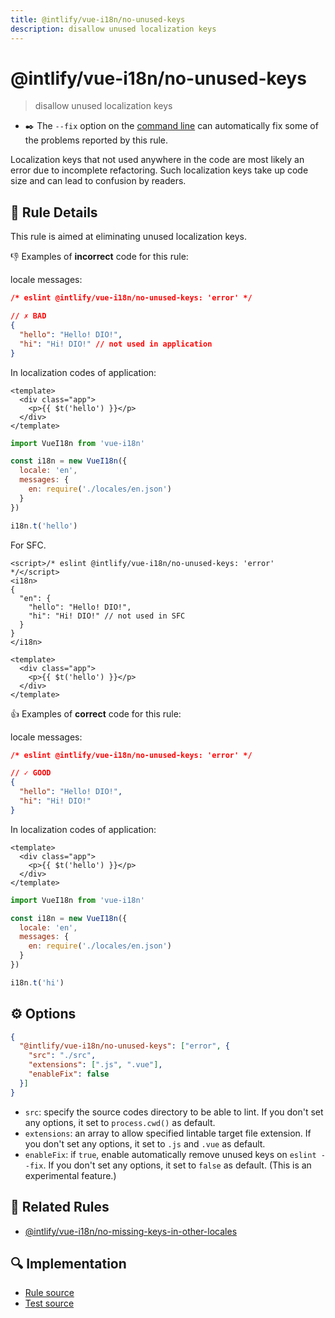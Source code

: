 ```yaml
---
title: @intlify/vue-i18n/no-unused-keys
description: disallow unused localization keys
---
```

# @intlify/vue-i18n/no-unused-keys

> disallow unused localization keys

- :black_nib:️ The `--fix` option on the [command line](http://eslint.org/docs/user-guide/command-line-interface#fix) can automatically fix some of the problems reported by this rule.

Localization keys that not used anywhere in the code are most likely an error due to incomplete refactoring. Such localization keys take up code size and can lead to confusion by readers.

## :book: Rule Details

This rule is aimed at eliminating unused localization keys.

:-1: Examples of **incorrect** code for this rule:

locale messages:

<resource-group>

<eslint-code-block fix language="json" filename="en.json">

```json
/* eslint @intlify/vue-i18n/no-unused-keys: 'error' */

// ✗ BAD
{
  "hello": "Hello! DIO!",
  "hi": "Hi! DIO!" // not used in application
}
```

</eslint-code-block>

In localization codes of application:

<eslint-code-block fix>

```vue
<template>
  <div class="app">
    <p>{{ $t('hello') }}</p>
  </div>
</template>
```

</eslint-code-block>

<eslint-code-block fix language="javascript">

```js
import VueI18n from 'vue-i18n'

const i18n = new VueI18n({
  locale: 'en',
  messages: {
    en: require('./locales/en.json')
  }
})

i18n.t('hello')
```

</eslint-code-block>

</resource-group>

For SFC.

<eslint-code-block fix>

```vue
<script>/* eslint @intlify/vue-i18n/no-unused-keys: 'error' */</script>
<i18n>
{
  "en": {
    "hello": "Hello! DIO!",
    "hi": "Hi! DIO!" // not used in SFC
  }
}
</i18n>

<template>
  <div class="app">
    <p>{{ $t('hello') }}</p>
  </div>
</template>
```

</eslint-code-block>

:+1: Examples of **correct** code for this rule:

locale messages:

<resource-group>

<eslint-code-block fix language="json" filename="en.json">

```json
/* eslint @intlify/vue-i18n/no-unused-keys: 'error' */

// ✓ GOOD
{
  "hello": "Hello! DIO!",
  "hi": "Hi! DIO!"
}
```

</eslint-code-block>

In localization codes of application:

<eslint-code-block fix>

```vue
<template>
  <div class="app">
    <p>{{ $t('hello') }}</p>
  </div>
</template>
```

</eslint-code-block>

<eslint-code-block fix language="javascript">

```js
import VueI18n from 'vue-i18n'

const i18n = new VueI18n({
  locale: 'en',
  messages: {
    en: require('./locales/en.json')
  }
})

i18n.t('hi')
```

</eslint-code-block>

</resource-group>

## :gear: Options

```json
{
  "@intlify/vue-i18n/no-unused-keys": ["error", {
    "src": "./src",
    "extensions": [".js", ".vue"],
    "enableFix": false
  }]
}
```

- `src`: specify the source codes directory to be able to lint. If you don't set any options, it set to `process.cwd()` as default.
- `extensions`: an array to allow specified lintable target file extension. If you don't set any options, it set to `.js` and `.vue` as default.
- `enableFix`: if `true`, enable automatically remove unused keys on `eslint --fix`. If you don't set any options, it set to `false` as default. (This is an experimental feature.)

## :couple: Related Rules

- [@intlify/vue-i18n/no-missing-keys-in-other-locales](./no-missing-keys-in-other-locales.md)

## :mag: Implementation

- [Rule source](https://github.com/intlify/eslint-plugin-vue-i18n/blob/master/lib/rules/no-unused-keys.ts)
- [Test source](https://github.com/intlify/eslint-plugin-vue-i18n/tree/master/tests/lib/rules/no-unused-keys.ts)
